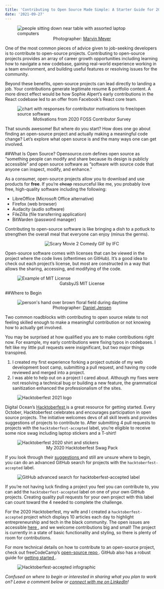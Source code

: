 ```yaml
---
title: 'Contributing to Open Source Made Simple: A Starter Guide for 2021'
date: '2021-09-27'
---
```


<figure>
  <img src="./devs.jpg" alt="people sitting down near table with assorted laptop computers"/>
  <figcaption style="text-align: center">Photographer: <a href="https://unsplash.com/@marvelous" target="_blank" rel="noopener noreferrer">Marvin Meyer
</a></figcaption>
</figure>

One of the most common pieces of advice given to job-seeking developers is to contribute to open-source projects. Contributing to open-source projects provides an array of career growth opportunities including learning how to navigate a new codebase, gaining real-world experience working in a team environment, and building useful features or resolving issues for the community.

Beyond these benefits, open-source projects can lead directly to landing a job. Your contributions generate legitimate resume & portfolio content. A more direct effect would be how Sophie Alpert’s early contributions in the React codebase led to an offer from Facebook’s React core team.

<figure>
  <img src="./foss-motivation.png" alt="chart with responses for contributor motivations to free/open source software"/>
  <figcaption style="text-align: center">Motivations from 2020 FOSS Contributor Survey
</a></figcaption>
</figure>

That sounds awesome! But where do you start? How does one go about finding an open-source project and actually making a meaningful code change? Let’s explore what open source is and the many ways one can get involved.

##What Is Open Source?
Opensource.com defines open source as “something people can modify and share because its design is publicly accessible” and open source software as “software with source code that anyone can inspect, modify, and enhance.”

As a consumer, open-source projects allow you to download and use products for **free**. If you’re ~~cheap~~ resourceful like me, you probably love free, high-quality software including the following:

- LibreOffice (Microsoft Office alternative)
- Firefox (web browser)
- Audacity (audio software)
- FileZilla (file transferring application)
- BitWarden (password manager)

Contributing to open-source software is like bringing a dish to a potluck to strengthen the overall meal that everyone can enjoy (minus the germs).

<figure style="text-align: center">
  <img src="./my-germs.gif" alt="Scary Movie 2 Comedy GIF by IFC"/>
</figure>

Open-source software comes with licenses that can be viewed in the project where the code lives (oftentimes on GitHub). It’s a good idea to check out each project’s license, but most are constructed in a way that allows the sharing, accessing, and modifying of the code.

<figure>
  <img src="./mit.png" alt="Example of MIT License"/>
  <figcaption style="text-align: center">GatsbyJS MIT License</figcaption>
</figure>

##Where to Begin

<figure>
  <img src="./lost.jpeg" alt="person's hand over brown floral field during daytime"/>
  <figcaption style="text-align: center">Photographer: <a href="https://unsplash.com/@dallehj" target="_blank" rel="noopener noreferrer">Daniel Jensen
</a></figcaption>
</figure>

Two common roadblocks with contributing to open source relate to not feeling skilled enough to make a meaningful contribution or not knowing how to actually get involved.

You may be surprised at how qualified you are to make contributions right now. For example, my early contributions were fixing typos in codebases. I felt like my little pull requests were insignificant, but two major things transpired.

1.  I created my first experience forking a project outside of my web development boot camp, submitting a pull request, and having my code reviewed and merged into a project.
2.  I was able to help out on a project I cared about. Although my fixes were not resolving a technical bug or building a new feature, the grammatical sanitization enhanced the professionalism of the sites.

<figure>
  <img src="./hack.svg" alt="Hacktoberfest 2021 logo"/>
  <!-- <figcaption style="text-align: center">Hacktoberfest</figcaption> -->
</figure>

Digital Ocean’s <a href="https://hacktoberfest.digitalocean.com/" target="_blank" rel="noopener noreferrer">Hacktoberfest
</a> is a great resource for getting started. Every October, Hacktoberfest celebrates and encourages participation in open source projects. The initiative welcomes devs of all skill levels and provides suggestions of projects to contribute to. After submitting 4 pull requests to projects with the `hacktoberfest-accepted` label, you’re eligible to receive some nice swag including laptop stickers and a T-shirt!

<figure>
  <img src="./2020-swag.jpg" alt="Hacktoberfest 2020 shirt and stickers"/>
  <figcaption style="text-align: center">My 2020 Hacktoberfest Swag Pack</a></figcaption>
</figure>

If you look through their <a href="https://hacktoberfest.digitalocean.com/resources/beginners" target="_blank" rel="noopener noreferrer">suggestions
</a> and still are unsure where to begin, you can do an advanced GitHub search for projects with the `hacktoberfest-accepted` label.

<figure>
  <img src="./hacktoberfest-accepted.gif" alt="GitHub advanced search for hacktoberfest-accepted label"/>
</figure>

If you’re not having luck finding a project you feel you can contribute to, you can add the `hacktoberfest-accepted` label on one of your own GitHub projects. Creating quality pull requests for your own project with this label can count toward the 4 needed to complete the challenge.

For the 2020 Hacktoberfest, my wife and I created a `hacktoberfest-accepted` project which displays 10 articles each day to highlight entrepreneurship and tech in the black community. The open issues are accessible <a href="https://github.com/teamwarren/blacktechdaily/issues" target="_blank" rel="noopener noreferrer">here
</a>, and we welcome contributions big and small! The project is currently in a state of basic functionality and styling, so there is plenty of room for contributions.

For more technical details on how to contribute to an open-source project, check out freeCodeCamp’s <a href="https://github.com/freeCodeCamp/how-to-contribute-to-open-source" target="_blank" rel="noopener noreferrer">open-source repo
</a> . GitHub also has a robust guide for <a href="https://opensource.guide/how-to-contribute/" target="_blank" rel="noopener noreferrer">getting started
</a>.

<figure>
  <img src="./hacktoberfest-graphic.png" alt="Hacktoberfest-accepted infographic"/>
</figure>

<em>Confused on where to begin or interested in sharing what you plan to work on? Leave a comment below or <a href="https://www.linkedin.com/in/josephmwarren/" target="_blank" rel="noopener noreferrer">connect with me on LinkedIn</a>!</em>
